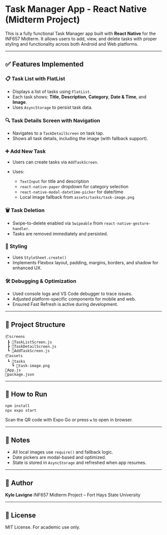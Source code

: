 # Task Manager App - React Native (Midterm Project)

This is a fully functional Task Manager app built with **React Native** for the INF657 Midterm. It allows users to add, view, and delete tasks with proper styling and functionality across both Android and Web platforms.

---

## ✅ Features Implemented

### 📋 Task List with FlatList

- Displays a list of tasks using `FlatList`.
- Each task shows: **Title**, **Description**, **Category**, **Date & Time**, and **Image**.
- Uses `AsyncStorage` to persist task data.

### 🔍 Task Details Screen with Navigation

- Navigates to a `TaskDetailScreen` on task tap.
- Shows all task details, including the image (with fallback support).

### ➕ Add New Task

- Users can create tasks via `AddTaskScreen`.
- Uses:

  - `TextInput` for title and description
  - `react-native-paper` dropdown for category selection
  - `react-native-modal-datetime-picker` for date/time
  - Local image fallback from `assets/tasks/task-image.png`

### 🗑️ Task Deletion

- Swipe-to-delete enabled via `Swipeable` from `react-native-gesture-handler`.
- Tasks are removed immediately and persisted.

### 🎨 Styling

- Uses `StyleSheet.create()`
- Implements Flexbox layout, padding, margins, borders, and shadow for enhanced UX.

### 🛠️ Debugging & Optimization

- Used console logs and VS Code debugger to trace issues.
- Adjusted platform-specific components for mobile and web.
- Ensured Fast Refresh is active during development.

---

## 📁 Project Structure

```
📦screens
 ┣ 📜TaskListScreen.js
 ┣ 📜TaskDetailScreen.js
 ┗ 📜AddTaskScreen.js
📦assets
 ┗ 📂tasks
   ┗ 📜task-image.png
📜App.js
📜package.json
```

---

## 🚀 How to Run

```bash
npm install
npx expo start
```

Scan the QR code with Expo Go or press `w` to open in browser.

---

## 📌 Notes

- All local images use `require()` and fallback logic.
- Date pickers are modal-based and optimized.
- State is stored in `AsyncStorage` and refreshed when app resumes.

---

## 🙌 Author

**Kyle Lavigne**
INF657 Midterm Project – Fort Hays State University

---

## 📎 License

MIT License. For academic use only.

